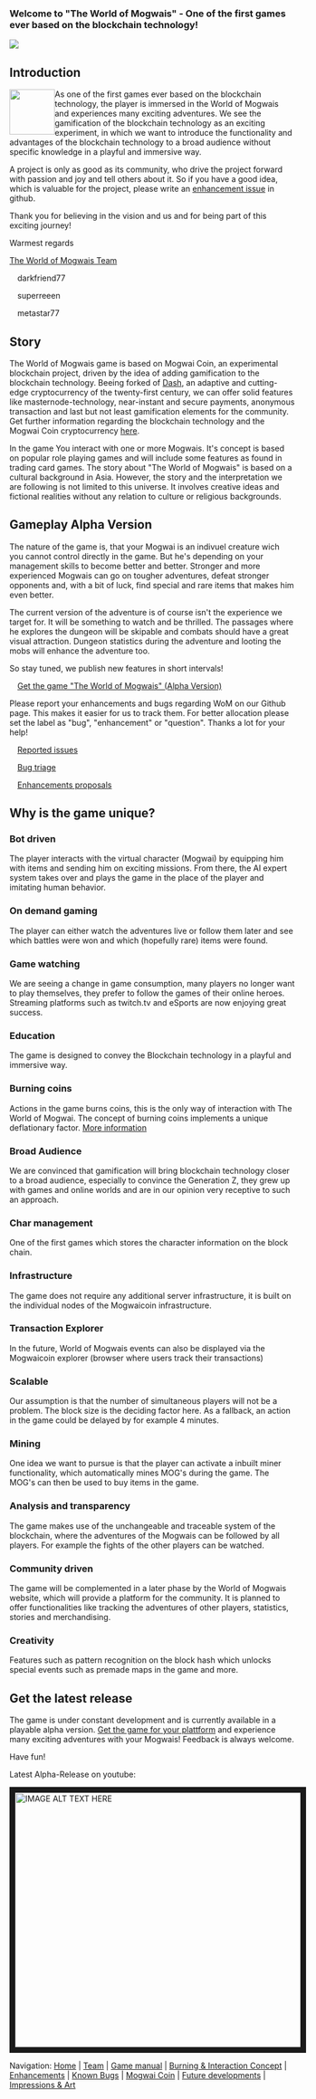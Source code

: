 ### Welcome to "The World of Mogwais" - One of the first games ever based on the blockchain technology!

<p align="left"><img src="https://www.mogwaicoin.org/images/WoM-Logo.png"/></p>

## Introduction
<p align="left"><img src="https://www.mogwaicoin.org/images/Gizmo-Happy.png"style="float: left;" width="80" height="80"/>
As one of the first games ever based on the blockchain technology, the player is immersed in the World of Mogwais and experiences many exciting adventures. We see the gamification of the blockchain technology as an exciting experiment, in which we want to introduce the functionality and advantages of the blockchain technology to a broad audience without specific knowledge in a playful and immersive way.

A project is only as good as its community, who drive the project forward with passion and joy and tell others about it. So if you have a good idea, which is valuable for the project, please write an [enhancement issue](https://github.com/orgs/WorldOfMogwais/projects/4) in github.
</p>
Thank you for believing in the vision and us and for being part of this exciting journey!

Warmest regards

[The World of Mogwais Team](https://github.com/WorldOfMogwais/WoM-Releases/wiki/01-Team)
<p align="left"><img src="https://www.mogwaicoin.org/images/Mogwai-Logo%2064x64.png" style="float: left;" width="14" height="14"/> darkfriend77</p> 
<p align="left"><img src="https://www.mogwaicoin.org/images/Mogwai-Logo%2064x64.png" style="float: left;" width="14" height="14"/> superreeen </p> 
<p align="left"><img src="https://www.mogwaicoin.org/images/Mogwai-Logo%2064x64.png" style="float: left;" width="14" height="14"/> metastar77 </p>

## Story
The World of Mogwais game is based on Mogwai Coin, an experimental blockchain project, driven by the idea of adding gamification to the blockchain technology. Beeing forked of [Dash](https://www.dash.org/), an adaptive and cutting-edge cryptocurrency of the twenty-first century, we can offer solid features like masternode-technology, near-instant and secure payments, anonymous transaction and last but not least gamification elements for the community. Get further information regarding the blockchain technology and the Mogwai Coin cryptocurrency [here](https://github.com/WorldOfMogwais/WoM-Releases/wiki/06-Mogwai-Coin-Cryptocurrency).

In the game You interact with one or more Mogwais. It's concept is based on popular role playing games and will include some features as found in trading card games. The story about "The World of Mogwais" is based on a cultural background in Asia. However, the story and the interpretation we are following is not limited to this universe. It involves creative ideas and fictional realities without any relation to culture or religious backgrounds.

## Gameplay Alpha Version
The nature of the game is, that your Mogwai is an indivuel creature wich you cannot control directly in the game. But he's depending on your management skills to become better and better. Stronger and more experienced Mogwais can go on tougher adventures, defeat stronger opponents and, with a bit of luck, find special and rare items that makes him even better.

The current version of the adventure is of course isn't the experience we target for. It will be something to watch and be thrilled. The passages where he explores the dungeon will be skipable and combats should have a great visual attraction.
Dungeon statistics during the adventure and looting the mobs will enhance the adventure too.

So stay tuned, we publish new features in short intervals!

<img src="https://www.mogwaicoin.org/images/Mogwai-Logo%2064x64.png" style="float: left;" width="14" height="14"/> [Get the game "The World of Mogwais" (Alpha Version)](https://github.com/WorldOfMogwais/WoM-Releases/releases/)

Please report your enhancements and bugs regarding WoM on our Github page. This makes it easier for us to track them. For better allocation please set the label as "bug", "enhancement" or "question". Thanks a lot for your help! 

<img src="https://www.mogwaicoin.org/images/Mogwai-Logo%2064x64.png" style="float: left;" width="14" height="14"/> [Reported issues](https://github.com/WorldOfMogwais/WoM-Releases/issues)

<img src="https://www.mogwaicoin.org/images/Mogwai-Logo%2064x64.png" style="float: left;" width="14" height="14"/> [Bug triage](https://github.com/orgs/WorldOfMogwais/projects/1)

<img src="https://www.mogwaicoin.org/images/Mogwai-Logo%2064x64.png" style="float: left;" width="14" height="14"/> [Enhancements proposals](https://github.com/orgs/WorldOfMogwais/projects/4)

## Why is the game unique?
### Bot driven
The player interacts with the virtual character (Mogwai) by equipping him with items and sending him on exciting missions. From there, the AI expert system takes over and plays the game in the place of the player and imitating human behavior.

### On demand gaming
The player can either watch the adventures live or follow them later and see which battles were won and which (hopefully rare) items were found.

### Game watching
We are seeing a change in game consumption, many players no longer want to play themselves, they prefer to follow the games of their online heroes. Streaming platforms such as twitch.tv and eSports are now enjoying great success.

### Education
The game is designed to convey the Blockchain technology in a playful and immersive way.

### Burning coins
Actions in the game burns coins, this is the only way of interaction with The World of Mogwai. The concept of burning coins implements a unique deflationary factor. [More information](https://github.com/WorldOfMogwais/WoM-Releases/wiki/03-Burning-&-Interaction--Concept)

### Broad Audience
We are convinced that gamification will bring blockchain technology closer to a broad audience, especially to convince the Generation Z, they grew up with games and online worlds and are in our opinion very receptive to such an approach.

### Char management
One of the first games which stores the character information on the block chain.

### Infrastructure
The game does not require any additional server infrastructure, it is built on the individual nodes of the Mogwaicoin infrastructure.

### Transaction Explorer
In the future, World of Mogwais events can also be displayed via the Mogwaicoin explorer (browser where users track their transactions)

### Scalable
Our assumption is that the number of simultaneous players will not be a problem. The block size is the deciding factor here. As a fallback, an action in the game could be delayed by for example 4 minutes.

### Mining
One idea we want to pursue is that the player can activate a inbuilt miner functionality, which automatically mines MOG's during the game. The MOG's can then be used to buy items in the game.

### Analysis and transparency
The game makes use of the unchangeable and traceable system of the blockchain, where the adventures of the Mogwais can be followed by all players. For example the fights of the other players can be watched.

### Community driven
The game will be complemented in a later phase by the World of Mogwais website, which will provide a platform for the community. It is planned to offer functionalities like tracking the adventures of other players, statistics, stories and merchandising.

### Creativity
Features such as pattern recognition on the block hash which unlocks special events such as premade maps in the game and more.

## Get the latest release
The game is under constant development and is currently available in a playable alpha version. [Get the game for your plattform](https://github.com/WorldOfMogwais/WoM-Releases/releases/) and experience many exciting adventures with your Mogwais! Feedback is always welcome.

Have fun!

Latest Alpha-Release on youtube:

<a href="http://www.youtube.com/watch?feature=player_embedded&v=3gEIOvnoeRY
" target="_blank"><img src="http://img.youtube.com/vi/3gEIOvnoeRY/0.jpg" 
alt="IMAGE ALT TEXT HERE" width="600" height="450" border="10" /></a>

Navigation: [Home](https://github.com/WorldOfMogwais/WoM-Releases/wiki) | 
[Team](https://github.com/WorldOfMogwais/WoM-Releases/wiki/01-Team) | 
[Game manual](https://github.com/WorldOfMogwais/WoM-Releases/wiki/02-Game-manual) | 
[Burning & Interaction Concept](https://github.com/WorldOfMogwais/WoM-Releases/wiki/03-Burning-&-Interaction--Concept) | [Enhancements](https://github.com/WorldOfMogwais/WoM-Releases/wiki/04-Enhancements) | 
[Known Bugs](https://github.com/WorldOfMogwais/WoM-Releases/wiki/05-Known-Bugs) | 
[Mogwai Coin](https://github.com/WorldOfMogwais/WoM-Releases/wiki/06-Mogwai-Coin-Cryptocurrency) | 
[Future developments](https://github.com/WorldOfMogwais/WoM-Releases/wiki/07-Future-developments) | 
[Impressions & Art](https://github.com/WorldOfMogwais/WoM-Releases/wiki/08-Impressions-&-Art)


